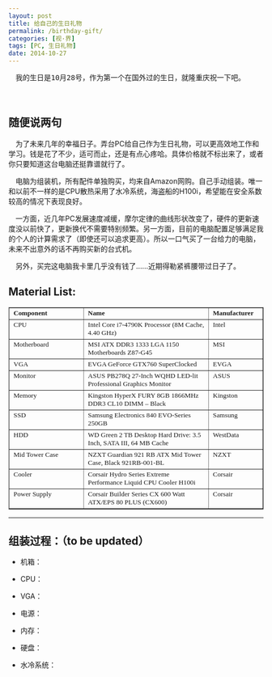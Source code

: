 ```yaml
---
layout: post
title: 给自己的生日礼物
permalink: /birthday-gift/
categories: [视·界]
tags: [PC, 生日礼物]
date: 2014-10-27
--- 
```


<pre>　我的生日是10月28号，作为第一个在国外过的生日，就隆重庆祝一下吧。</pre>
　
## 随便说两句
　为了未来几年的幸福日子。弄台PC给自己作为生日礼物，可以更高效地工作和学习。钱是花了不少，适可而止，还是有点心疼哈。具体价格就不标出来了，或者你只要知道这台电脑还挺靠谱就行了。

　电脑为组装机，所有配件单独购买，均来自Amazon网购。自己手动组装。唯一和以前不一样的是CPU散热采用了水冷系统，海盗船的H100i，希望能在安全系数较高的情况下表现良好。


　一方面，近几年PC发展速度减缓，摩尔定律的曲线形状改变了，硬件的更新速度没以前快了，更新换代不需要特别频繁。另一方面，目前的电脑配置足够满足我的个人的计算需求了（即使还可以追求更高）。所以一口气买了一台给力的电脑，未来不出意外的话不再购买新的台式机。

　另外，买完这电脑我卡里几乎没有钱了……近期得勒紧裤腰带过日子了。


## Material List:

<table border="1" width="100%" cellspacing="0" cellpadding="2">
<tbody>
<tr>
<td style="width: 90px;" valign="top"><span style="font-size: 10pt;"><strong><span style="font-family: 'times new roman', times;">Component</span></strong></span></td>
<td valign="top"><span style="font-size: 10pt;"><strong><span style="font-family: 'times new roman', times;">Name</span></strong></span></td>
<td style="width: 90px;" valign="top"><span style="font-size: 10pt;"><strong><span style="font-family: 'times new roman', times;">Manufacturer</span></strong></span></td>
</tr>
<tr>
<td style="width: 130px;" valign="top"><span style="font-family: 'times new roman', times; font-size: 10pt;">CPU</span></td>
<td valign="top"><span style="font-family: 'times new roman', times; font-size: 10pt;">Intel Core i7-4790K Processor (8M Cache, 4.40 GHz)</span></td>
<td valign="top"><span style="font-family: 'times new roman', times; font-size: 10pt;">Intel</span></td>
</tr>
<tr>
<td style="width: 60px;" valign="top"><span style="font-family: 'times new roman', times; font-size: 10pt;">Motherboard</span></td>
<td valign="top"><span style="font-family: 'times new roman', times; font-size: 10pt;">MSI ATX DDR3 1333 LGA 1150 Motherboards Z87-G45</span></td>
<td valign="top"><span style="font-family: 'times new roman', times; font-size: 10pt;">MSI</span></td>
</tr>
<tr>
<td valign="top"><span style="font-family: 'times new roman', times; font-size: 10pt;">VGA</span></td>
<td valign="top"><span style="font-family: 'times new roman', times; font-size: 10pt;">EVGA GeForce GTX760 SuperClocked</span></td>
<td valign="top"><span style="font-family: 'times new roman', times; font-size: 10pt;">EVGA</span></td>
</tr>
<tr>
<td valign="top"><span style="font-family: 'times new roman', times; font-size: 10pt;">Monitor</span></td>
<td valign="top"><span style="font-family: 'times new roman', times; font-size: 10pt;">ASUS PB278Q 27-Inch WQHD LED-lit Professional Graphics Monitor</span></td>
<td valign="top"><span style="font-family: 'times new roman', times; font-size: 10pt;">ASUS</span></td>
</tr>
<tr>
<td valign="top"><span style="font-family: 'times new roman', times; font-size: 10pt;">Memory</span></td>
<td valign="top"><span style="font-family: 'times new roman', times; font-size: 10pt;">Kingston HyperX FURY 8GB 1866MHz DDR3 CL10 DIMM &#8211; Black </span></td>
<td valign="top"><span style="font-family: 'times new roman', times; font-size: 10pt;">Kingston</span></td>
</tr>
<tr>
<td valign="top"><span style="font-family: 'times new roman', times; font-size: 10pt;">SSD</span></td>
<td valign="top"><span style="font-family: 'times new roman', times; font-size: 10pt;">Samsung Electronics 840 EVO-Series 250GB</span></td>
<td valign="top"><span style="font-family: 'times new roman', times; font-size: 10pt;">Samsung</span></td>
</tr>
<tr>
<td valign="top"><span style="font-family: 'times new roman', times; font-size: 10pt;">HDD</span></td>
<td valign="top"><span style="font-family: 'times new roman', times; font-size: 10pt;">WD Green 2 TB Desktop Hard Drive: 3.5 Inch, SATA III, 64 MB Cache</span></td>
<td valign="top"><span style="font-family: 'times new roman', times; font-size: 10pt;">WestData</span></td>
</tr>
<tr>
<td valign="top"><span style="font-family: 'times new roman', times; font-size: 10pt;">Mid Tower Case</span></td>
<td valign="top"><span style="font-family: 'times new roman', times; font-size: 10pt;">NZXT Guardian 921 RB ATX Mid Tower Case, Black 921RB-001-BL</span></td>
<td valign="top"><span style="font-family: 'times new roman', times; font-size: 10pt;">NZXT</span></td>
</tr>
<tr>
<td valign="top"><span style="font-family: 'times new roman', times; font-size: 10pt;">Cooler</span></td>
<td valign="top"><span style="font-family: 'times new roman', times; font-size: 10pt;">Corsair Hydro Series Extreme Performance Liquid CPU Cooler H100i</span></td>
<td valign="top"><span style="font-family: 'times new roman', times; font-size: 10pt;">Corsair</span></td>
</tr>
<tr>
<td valign="top"><span style="font-family: 'times new roman', times; font-size: 10pt;">Power Supply</span></td>
<td valign="top"><span style="font-family: 'times new roman', times; font-size: 10pt;">Corsair Builder Series CX 600 Watt ATX/EPS  80 PLUS (CX600)</span></td>
<td valign="top"><span style="font-family: 'times new roman', times; font-size: 10pt;">Corsair</span></td>
</tr>
</tbody>
</table>

----

## 组装过程：（to be updated）

* 机箱：

* CPU：

* VGA：

* 电源：

* 内存：

* 硬盘：

* 水冷系统：

 